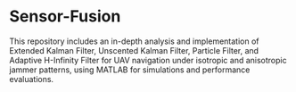 # Sensor-Fusion
This repository includes an in-depth analysis and implementation of Extended Kalman Filter, Unscented Kalman Filter, Particle Filter, and Adaptive H-Infinity Filter for UAV navigation under isotropic and anisotropic jammer patterns, using MATLAB for simulations and performance evaluations.
